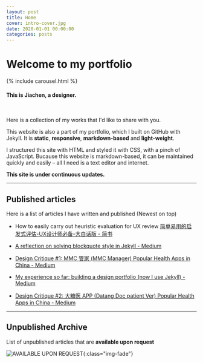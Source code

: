```yaml
---
layout: post
title: Home
cover: intro-cover.jpg
date: 2020-01-01 00:00:00
categories: posts
---
```


# Welcome to my portfolio

{% include carousel.html %}

#### This is Jiachen, a designer.

<br>

Here is a collection of my works that I'd like to share with you.

This website is also a part of my portfolio, which I built on GitHub with Jekyll. It is **static**, **responsive**, **markdown-based** and **light-weight**.

I structured this site with HTML and styled it with CSS, with a pinch of JavaScript. Bucause this website is markdown-based, it can be maintained quickly and easily – all I need is a text editor and internet.

**This site is under continuous updates.**

---
##  Published articles
Here is a list of articles I have written and published (Newest on top)

- How to easily carry out heuristic evaluation for UX review [简单易用的启发式评估-UX设计师必备-大白话版 - 简书](https://www.jianshu.com/p/6903f48ea240)

- [A reflection on solving blockquote style in Jekyll - Medium](https://medium.com/@cjcnex/a-reflection-on-solving-blockquote-style-in-jekyll-e6109c8c03a)

- [Design Critique #1: MMC 管家 (MMC Manager) Popular Health Apps in China - Medium](https://medium.com/@cjcnex/design-critique-1-mmc-%E7%AE%A1%E5%AE%B6-mmc-manager-popular-health-apps-in-china-d9acb0761f38)

- [My experience so far: building a design portfolio (now I use Jekyll) - Medium](https://medium.com/@cjcnex/my-experience-so-far-building-a-design-portfolio-now-i-use-jekyll-378fe94cb816)

- [Design Critique #2: 大糖医 APP (Datang Doc patient Ver) Popular Health Apps in China - Medium](https://medium.com/@cjcnex/design-critique-2-%E5%A4%A7%E7%B3%96%E5%8C%BB-app-sugar-doc-popular-health-apps-in-china-2a4805eed5e2)

---
## Unpublished Archive

List of unpublished articles that are **available upon request**


![AVAILABLE UPON REQUEST]({{site.baseurl}}/assets/images/killlakill.png){:class="img-fade"}
